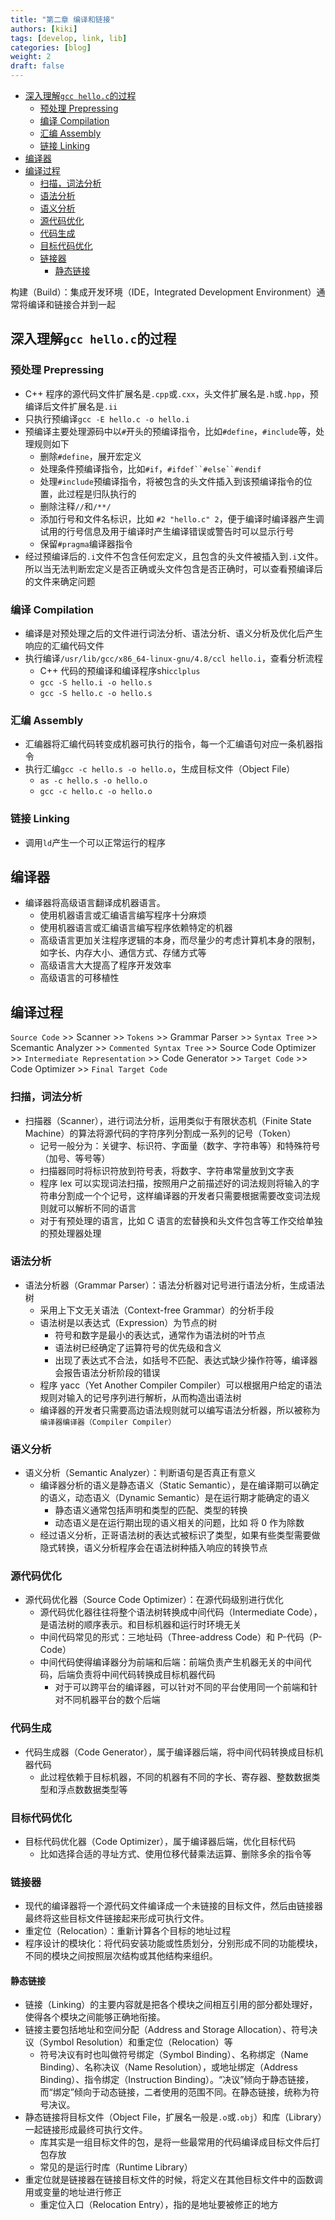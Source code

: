 ```yaml
---
title: "第二章 编译和链接"
authors: [kiki]
tags: [develop, link, lib]
categories: [blog]
weight: 2
draft: false
---
```


- [深入理解`gcc hello.c`的过程](#%e6%b7%b1%e5%85%a5%e7%90%86%e8%a7%a3gcc-helloc%e7%9a%84%e8%bf%87%e7%a8%8b)
  - [预处理 Prepressing](#%e9%a2%84%e5%a4%84%e7%90%86-prepressing)
  - [编译 Compilation](#%e7%bc%96%e8%af%91-compilation)
  - [汇编 Assembly](#%e6%b1%87%e7%bc%96-assembly)
  - [链接 Linking](#%e9%93%be%e6%8e%a5-linking)
- [编译器](#%e7%bc%96%e8%af%91%e5%99%a8)
- [编译过程](#%e7%bc%96%e8%af%91%e8%bf%87%e7%a8%8b)
  - [扫描，词法分析](#%e6%89%ab%e6%8f%8f%e8%af%8d%e6%b3%95%e5%88%86%e6%9e%90)
  - [语法分析](#%e8%af%ad%e6%b3%95%e5%88%86%e6%9e%90)
  - [语义分析](#%e8%af%ad%e4%b9%89%e5%88%86%e6%9e%90)
  - [源代码优化](#%e6%ba%90%e4%bb%a3%e7%a0%81%e4%bc%98%e5%8c%96)
  - [代码生成](#%e4%bb%a3%e7%a0%81%e7%94%9f%e6%88%90)
  - [目标代码优化](#%e7%9b%ae%e6%a0%87%e4%bb%a3%e7%a0%81%e4%bc%98%e5%8c%96)
  - [链接器](#%e9%93%be%e6%8e%a5%e5%99%a8)
    - [静态链接](#%e9%9d%99%e6%80%81%e9%93%be%e6%8e%a5)

构建（Build）：集成开发环境（IDE，Integrated Development Environment）通常将编译和链接合并到一起

## 深入理解`gcc hello.c`的过程

### 预处理 Prepressing

- C++ 程序的源代码文件扩展名是`.cpp`或`.cxx`，头文件扩展名是`.h`或`.hpp`，预编译后文件扩展名是`.ii`
- 只执行预编译`gcc -E hello.c -o hello.i`
- 预编译主要处理源码中以`#`开头的预编译指令，比如`#define`，`#include`等，处理规则如下
  - 删除`#define`，展开宏定义
  - 处理条件预编译指令，比如`#if`，`#ifdef``#else``#endif`
  - 处理`#include`预编译指令，将被包含的头文件插入到该预编译指令的位置，此过程是归队执行的
  - 删除注释`//`和`/**/`
  - 添加行号和文件名标识，比如 `#2 "hello.c" 2`，便于编译时编译器产生调试用的行号信息及用于编译时产生编译错误或警告时可以显示行号
  - 保留`#pragma`编译器指令
- 经过预编译后的`.i`文件不包含任何宏定义，且包含的头文件被插入到`.i`文件。所以当无法判断宏定义是否正确或头文件包含是否正确时，可以查看预编译后的文件来确定问题

### 编译 Compilation

- 编译是对预处理之后的文件进行词法分析、语法分析、语义分析及优化后产生响应的汇编代码文件
- 执行编译`/usr/lib/gcc/x86_64-linux-gnu/4.8/ccl hello.i`，查看分析流程
  - C++ 代码的预编译和编译程序shi`cclplus`
  - `gcc -S hello.i -o hello.s`
  - `gcc -S hello.c -o hello.s`

### 汇编 Assembly

- 汇编器将汇编代码转变成机器可执行的指令，每一个汇编语句对应一条机器指令
- 执行汇编`gcc -c hello.s -o hello.o`，生成目标文件（Object File）
  - `as -c hello.s -o hello.o`
  - `gcc -c hello.c -o hello.o`

### 链接 Linking

- 调用`ld`产生一个可以正常运行的程序

## 编译器

- 编译器将高级语言翻译成机器语言。
  - 使用机器语言或汇编语言编写程序十分麻烦
  - 使用机器语言或汇编语言编写程序依赖特定的机器
  - 高级语言更加关注程序逻辑的本身，而尽量少的考虑计算机本身的限制，如字长、内存大小、通信方式、存储方式等
  - 高级语言大大提高了程序开发效率
  - 高级语言的可移植性

## 编译过程

`Source Code` >> Scanner >> `Tokens` >> Grammar Parser >> `Syntax Tree` >> Scemantic Analyzer >> `Commented Syntax Tree` >> Source Code Optimizer >> `Intermediate Representation` >> Code Generator >> `Target Code` >> Code Optimizer >> `Final Target Code`

### 扫描，词法分析

- 扫描器（Scanner），进行词法分析，运用类似于有限状态机（Finite State Machine）的算法将源代码的字符序列分割成一系列的记号（Token）
  - 记号一般分为：关键字、标识符、字面量（数字、字符串等）和特殊符号（加号、等号等）
  - 扫描器同时将标识符放到符号表，将数字、字符串常量放到文字表
  - 程序 lex 可以实现词法扫描，按照用户之前描述好的词法规则将输入的字符串分割成一个个记号，这样编译器的开发者只需要根据需要改变词法规则就可以解析不同的语言
  - 对于有预处理的语言，比如 C 语言的宏替换和头文件包含等工作交给单独的预处理器处理

### 语法分析

- 语法分析器（Grammar Parser）：语法分析器对记号进行语法分析，生成语法树
  - 采用上下文无关语法（Context-free Grammar）的分析手段
  - 语法树是以表达式（Expression）为节点的树
    - 符号和数字是最小的表达式，通常作为语法树的叶节点
    - 语法树已经确定了运算符号的优先级和含义
    - 出现了表达式不合法，如括号不匹配、表达式缺少操作符等，编译器会报告语法分析阶段的错误
  - 程序 yacc（Yet Another Compiler Compiler）可以根据用户给定的语法规则对输入的记号序列进行解析，从而构造出语法树
  - 编译器的开发者只需要高边语法规则就可以编写语法分析器，所以被称为`编译器编译器（Compiler Compiler）`

### 语义分析

- 语义分析（Semantic Analyzer）：判断语句是否真正有意义
  - 编译器分析的语义是静态语义（Static Semantic），是在编译期可以确定的语义，动态语义（Dynamic Semantic）是在运行期才能确定的语义
    - 静态语义通常包括声明和类型的匹配、类型的转换
    - 动态语义是在运行期出现的语义相关的问题，比如 将 0 作为除数
  - 经过语义分析，正哥语法树的表达式被标识了类型，如果有些类型需要做隐式转换，语义分析程序会在语法树种插入响应的转换节点

### 源代码优化

- 源代码优化器（Source Code Optimizer）：在源代码级别进行优化
  - 源代码优化器往往将整个语法树转换成中间代码（Intermediate Code），是语法树的顺序表示。和目标机器和运行时环境无关
  - 中间代码常见的形式：三地址码（Three-address Code）和 P-代码（P-Code）
  - 中间代码使得编译器分为前端和后端：前端负责产生机器无关的中间代码，后端负责将中间代码转换成目标机器代码
    - 对于可以跨平台的编译器，可以针对不同的平台使用同一个前端和针对不同机器平台的数个后端

### 代码生成

- 代码生成器（Code Generator），属于编译器后端，将中间代码转换成目标机器代码
  - 此过程依赖于目标机器，不同的机器有不同的字长、寄存器、整数数据类型和浮点数数据类型等

### 目标代码优化

- 目标代码优化器（Code Optimizer），属于编译器后端，优化目标代码
  - 比如选择合适的寻址方式、使用位移代替乘法运算、删除多余的指令等

### 链接器

- 现代的编译器将一个源代码文件编译成一个未链接的目标文件，然后由链接器最终将这些目标文件链接起来形成可执行文件。
- 重定位（Relocation）：重新计算各个目标的地址过程
- 程序设计的模块化：将代码安装功能或性质划分，分别形成不同的功能模块，不同的模块之间按照层次结构或其他结构来组织。

#### 静态链接

- 链接（Linking）的主要内容就是把各个模块之间相互引用的部分都处理好，使得各个模块之间能够正确地衔接。
- 链接主要包括地址和空间分配（Address and Storage Allocation）、符号决议（Symbol Resolution）和重定位（Relocation）等
  - 符号决议有时也叫做符号绑定（Symbol Binding）、名称绑定（Name Binding）、名称决议（Name Resolution），或地址绑定（Address Binding）、指令绑定（Instruction Binding）。“决议”倾向于静态链接，而“绑定”倾向于动态链接，二者使用的范围不同。在静态链接，统称为符号决议。
- 静态链接将目标文件（Object File，扩展名一般是`.o`或`.obj`）和库（Library）一起链接形成最终可执行文件。
  - 库其实是一组目标文件的包，是将一些最常用的代码编译成目标文件后打包存放
  - 常见的是运行时库（Runtime Library）
- 重定位就是链接器在链接目标文件的时候，将定义在其他目标文件中的函数调用或变量的地址进行修正
  - 重定位入口（Relocation Entry），指的是地址要被修正的地方
